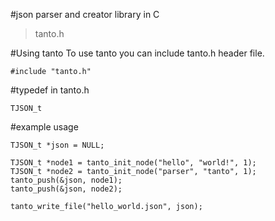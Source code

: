 #json parser and creator library in C

> tanto.h

#Using tanto
To use tanto you can include tanto.h header file.

```
#include "tanto.h"
```

#typedef in tanto.h
```
TJSON_t
```

#example usage
```
TJSON_t *json = NULL;
	
TJSON_t *node1 = tanto_init_node("hello", "world!", 1);
TJSON_t *node2 = tanto_init_node("parser", "tanto", 1);
tanto_push(&json, node1);
tanto_push(&json, node2);

tanto_write_file("hello_world.json", json);
```
